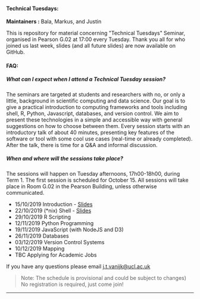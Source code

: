 #### Technical Tuesdays:

__Maintainers :__ Bala, Markus, and Justin

This is repository for material concerning "Technical Tuesdays" Seminar, organised in Pearson G.02 at 17:00 every Tuesday. 
Thank you all for who joined us last week, slides (and all future slides) are now available on GitHub.

#### FAQ:

##### What can I expect when I attend a Technical Tuesday session?

The seminars are targeted at students and researchers with no, or only a little, background in scientific computing and data science. Our goal is to give a practical introduction to computing frameworks and tools including shell, R, Python, Javascript, databases, and version control. We aim to present these technologies in a simple and accessible way with general suggestions on how to choose between them. Every session starts with an introductory talk of about 40 minutes, presenting key features of the software or tool with some cool use cases (real-time or already completed). After the talk, there is time for a Q&A and informal discussion. 

##### When and where will the sessions take place?

The sessions will happen on Tuesday afternoons, 17h00-18h00, during Term 1. The first session is scheduled for October 15. All sessions will take place in Room G.02 in the Pearson Building, unless otherwise communicated.


 - 15/10/2019 Introduction - [Slides](https://github.com/jtvandijk/TechnicalTuesdays/raw/master/tt_1510.pdf)
 - 22/10/2019 (*nix) Shell - [Slides](https://github.com/jtvandijk/TechnicalTuesdays/raw/master/tt_2210.pdf)
 - 29/10/2019 R Scripting
 - 12/11/2019 Python Programming
 - 19/11/2019 JavaScript (with NodeJS and D3)
 - 26/11/2019 Databases
 - 03/12/2019 Version Control Systems
 - 10/12/2019 Mapping
 - TBC Applying for Academic Jobs

If you have any questions please email [j.t.vanijk@ucl.ac.uk](mailto:j.t.vanijk@ucl.ac.uk)

> Note: The schedule is provisional and could be subject to changes)
> No registration is required, just come join!

---
